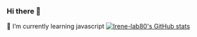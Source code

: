 ### Hi there 👋
🌱 I’m currently learning javascript
[![Irene-lab80's GitHub stats](https://github-readme-stats.vercel.app/api?username=Irene-lab80)](https://github.com/Irene-lab80/github-readme-stats)
<!--
**Irene-lab80/Irene-lab80** is a ✨ _special_ ✨ repository because its `README.md` (this file) appears on your GitHub profile.

Here are some ideas to get you started:

- 🔭 I’m currently working on ...
- 👯 I’m looking to collaborate on ...
- 🤔 I’m looking for help with ...
- 💬 Ask me about ...
- 📫 How to reach me: ...
- 😄 Pronouns: ...
- ⚡ Fun fact: ...
-->
